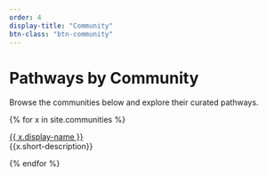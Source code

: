 ```yaml
---
order: 4
display-title: "Community"
btn-class: "btn-community"
---
```


<h1>Pathways by Community</h1>
<p>Browse the communities below and explore their curated pathways.</p>
{% for x in site.communities %}
  <p><a class="btn btn-sm btn-pill btn-community" href="{{ x.url }}">{{ x.display-name }}</a>
<br />{{x.short-description}}</p> 
{% endfor %}

